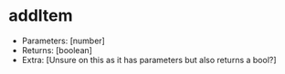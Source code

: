 # addItem

* Parameters: \[number\]
* Returns: \[boolean\]
* Extra: \[Unsure on this as it has parameters but also returns a bool?\]


